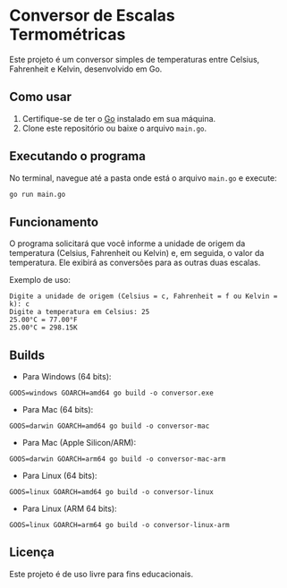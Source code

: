 # Conversor de Escalas Termométricas

Este projeto é um conversor simples de temperaturas entre Celsius, Fahrenheit e Kelvin, desenvolvido em Go.

## Como usar

1. Certifique-se de ter o [Go](https://golang.org/dl/) instalado em sua máquina.
2. Clone este repositório ou baixe o arquivo `main.go`.

## Executando o programa

No terminal, navegue até a pasta onde está o arquivo `main.go` e execute:

```sh
go run main.go
```

## Funcionamento

O programa solicitará que você informe a unidade de origem da temperatura (Celsius, Fahrenheit ou Kelvin) e, em seguida, o valor da temperatura. Ele exibirá as conversões para as outras duas escalas.

Exemplo de uso:

```
Digite a unidade de origem (Celsius = c, Fahrenheit = f ou Kelvin = k): c
Digite a temperatura em Celsius: 25
25.00°C = 77.00°F
25.00°C = 298.15K
```
## Builds
- Para Windows (64 bits):
```
GOOS=windows GOARCH=amd64 go build -o conversor.exe
```

- Para Mac (64 bits):
```
GOOS=darwin GOARCH=amd64 go build -o conversor-mac
```

- Para Mac (Apple Silicon/ARM):
```
GOOS=darwin GOARCH=arm64 go build -o conversor-mac-arm
```

- Para Linux (64 bits):
```
GOOS=linux GOARCH=amd64 go build -o conversor-linux
```

- Para Linux (ARM 64 bits):
```
GOOS=linux GOARCH=arm64 go build -o conversor-linux-arm
```


## Licença

Este projeto é de uso livre para fins educacionais.